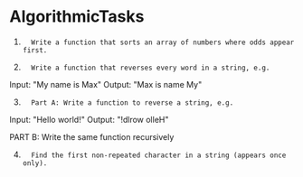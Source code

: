 # AlgorithmicTasks

1.       Write a function that sorts an array of numbers where odds appear first. 

2.       Write a function that reverses every word in a string, e.g.
Input: "My name is Max"
Output: "Max is name My" 

3.       Part A: Write a function to reverse a string, e.g.
Input: "Hello world!"
Output: "!dlrow olleH"

PART B: Write the same function recursively

4.       Find the first non-repeated character in a string (appears once only).
